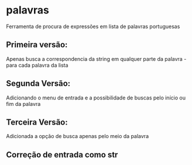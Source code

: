 ﻿# palavras
Ferramenta de procura de expressões em lista de palavras portuguesas

## Primeira versão:
Apenas busca a correspondencia da string em qualquer parte da palavra - para cada palavra da lista

## Segunda Versão:
Adicionando o menu de entrada e a possibilidade de buscas pelo início ou fim da palavra

## Terceira Versão:
Adicionada a opção de busca apenas pelo meio da palavra

## Correção de entrada como str
